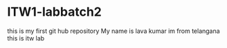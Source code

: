 # ITW1-labbatch2
this is my first git hub repository
My name is lava kumar
im from telangana
this is itw lab
